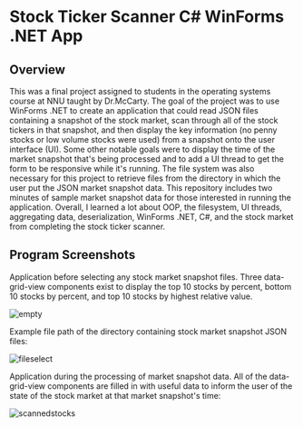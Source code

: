 # Stock Ticker Scanner C# WinForms .NET App
## Overview
This was a final project assigned to students in the operating systems course at NNU taught by Dr.McCarty. The goal of the project was to use WinForms .NET to create an 
application that could read JSON files containing a snapshot of the stock market, scan through all of the stock tickers in that snapshot, and then display the key 
information (no penny stocks or low volume stocks were used) from a snapshot onto the user interface (UI). Some other notable goals were to display the time of the market snapshot that's being processed and to add a 
UI thread to get the form to be responsive while it's running. The file system was also necessary for this project to retrieve files from the directory in which
the user put the JSON market snapshot data. This repository includes two minutes of sample market snapshot data for those interested in running the application. Overall, 
I learned a lot about OOP, the filesystem, UI threads, aggregating data, deserialization, WinForms .NET, C#, and the stock market from completing the stock ticker scanner.

## Program Screenshots
Application before selecting any stock market snapshot files. Three data-grid-view components exist to display the top 10 stocks by percent, bottom 10 stocks by percent, and top 10 stocks by highest relative value.

![empty](https://github.com/user-attachments/assets/3604fa18-da1c-473d-908d-fea44cb5e446)

Example file path of the directory containing stock market snapshot JSON files:

![fileselect](https://github.com/user-attachments/assets/464a94b7-c612-402d-b8b1-94821777e7e4)

Application during the processing of market snapshot data. All of the data-grid-view components are filled in with useful data to inform the user of the state of the stock market at that market snapshot's time:

![scannedstocks](https://github.com/user-attachments/assets/1ec1648e-071c-4b4a-84e6-5ba33b743fb5)
